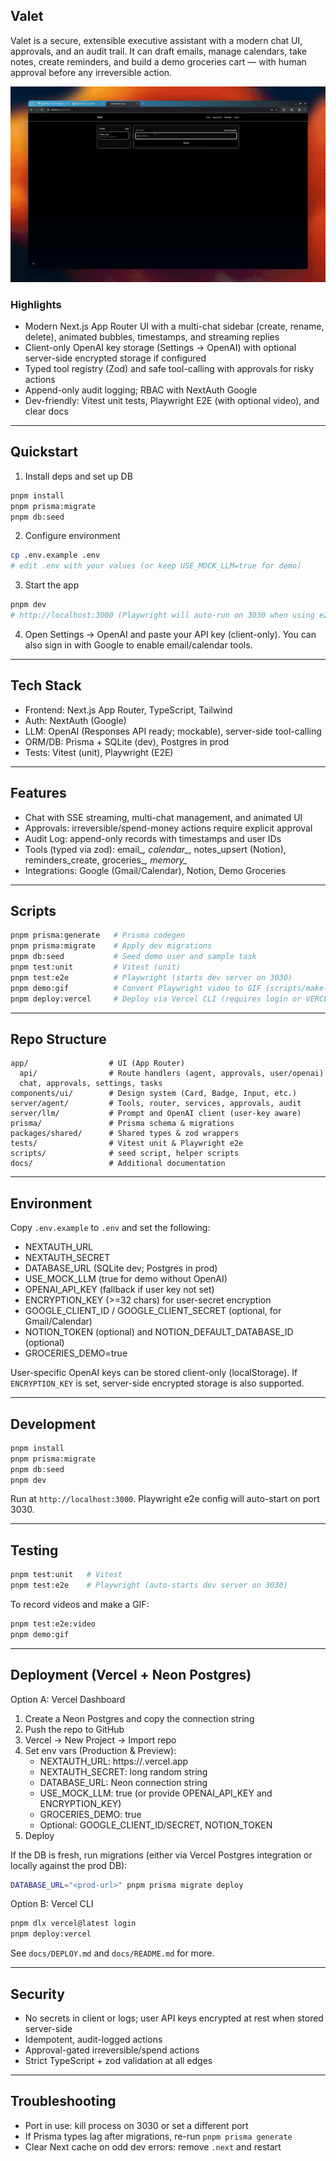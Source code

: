 ## Valet

Valet is a secure, extensible executive assistant with a modern chat UI, approvals, and an audit trail. It can draft emails, manage calendars, take notes, create reminders, and build a demo groceries cart — with human approval before any irreversible action.

![Demo](valetdemo_clean.gif)

### Highlights

- Modern Next.js App Router UI with a multi-chat sidebar (create, rename, delete), animated bubbles, timestamps, and streaming replies
- Client-only OpenAI key storage (Settings → OpenAI) with optional server-side encrypted storage if configured
- Typed tool registry (Zod) and safe tool-calling with approvals for risky actions
- Append-only audit logging; RBAC with NextAuth Google
- Dev-friendly: Vitest unit tests, Playwright E2E (with optional video), and clear docs

---

## Quickstart

1) Install deps and set up DB
```bash
pnpm install
pnpm prisma:migrate
pnpm db:seed
```

2) Configure environment
```bash
cp .env.example .env
# edit .env with your values (or keep USE_MOCK_LLM=true for demo)
```

3) Start the app
```bash
pnpm dev
# http://localhost:3000 (Playwright will auto-run on 3030 when using e2e tests)
```

4) Open Settings → OpenAI and paste your API key (client-only). You can also sign in with Google to enable email/calendar tools.

---

## Tech Stack

- Frontend: Next.js App Router, TypeScript, Tailwind
- Auth: NextAuth (Google)
- LLM: OpenAI (Responses API ready; mockable), server-side tool-calling
- ORM/DB: Prisma + SQLite (dev), Postgres in prod
- Tests: Vitest (unit), Playwright (E2E)

---

## Features

- Chat with SSE streaming, multi-chat management, and animated UI
- Approvals: irreversible/spend-money actions require explicit approval
- Audit Log: append-only records with timestamps and user IDs
- Tools (typed via zod): email_*, calendar_*, notes_upsert (Notion), reminders_create, groceries_*, memory_*
- Integrations: Google (Gmail/Calendar), Notion, Demo Groceries

---

## Scripts

```bash
pnpm prisma:generate   # Prisma codegen
pnpm prisma:migrate    # Apply dev migrations
pnpm db:seed           # Seed demo user and sample task
pnpm test:unit         # Vitest (unit)
pnpm test:e2e          # Playwright (starts dev server on 3030)
pnpm demo:gif          # Convert Playwright video to GIF (scripts/make-demo-gif.sh)
pnpm deploy:vercel     # Deploy via Vercel CLI (requires login or VERCEL_TOKEN)
```

---

## Repo Structure

```
app/                  # UI (App Router)
  api/                # Route handlers (agent, approvals, user/openai)
  chat, approvals, settings, tasks
components/ui/        # Design system (Card, Badge, Input, etc.)
server/agent/         # Tools, router, services, approvals, audit
server/llm/           # Prompt and OpenAI client (user-key aware)
prisma/               # Prisma schema & migrations
packages/shared/      # Shared types & zod wrappers
tests/                # Vitest unit & Playwright e2e
scripts/              # seed script, helper scripts
docs/                 # Additional documentation
```

---

## Environment

Copy `.env.example` to `.env` and set the following:

- NEXTAUTH_URL
- NEXTAUTH_SECRET
- DATABASE_URL (SQLite dev; Postgres in prod)
- USE_MOCK_LLM (true for demo without OpenAI)
- OPENAI_API_KEY (fallback if user key not set)
- ENCRYPTION_KEY (>=32 chars) for user-secret encryption
- GOOGLE_CLIENT_ID / GOOGLE_CLIENT_SECRET (optional, for Gmail/Calendar)
- NOTION_TOKEN (optional) and NOTION_DEFAULT_DATABASE_ID (optional)
- GROCERIES_DEMO=true

User-specific OpenAI keys can be stored client-only (localStorage). If `ENCRYPTION_KEY` is set, server-side encrypted storage is also supported.

---

## Development

```bash
pnpm install
pnpm prisma:migrate
pnpm db:seed
pnpm dev
```

Run at `http://localhost:3000`. Playwright e2e config will auto-start on port 3030.

---

## Testing

```bash
pnpm test:unit   # Vitest
pnpm test:e2e    # Playwright (auto-starts dev server on 3030)
```

To record videos and make a GIF:
```bash
pnpm test:e2e:video
pnpm demo:gif
```

---

## Deployment (Vercel + Neon Postgres)

Option A: Vercel Dashboard
1) Create a Neon Postgres and copy the connection string
2) Push the repo to GitHub
3) Vercel → New Project → Import repo
4) Set env vars (Production & Preview):
   - NEXTAUTH_URL: https://<project>.vercel.app
   - NEXTAUTH_SECRET: long random string
   - DATABASE_URL: Neon connection string
   - USE_MOCK_LLM: true (or provide OPENAI_API_KEY and ENCRYPTION_KEY)
   - GROCERIES_DEMO: true
   - Optional: GOOGLE_CLIENT_ID/SECRET, NOTION_TOKEN
5) Deploy

If the DB is fresh, run migrations (either via Vercel Postgres integration or locally against the prod DB):

```bash
DATABASE_URL="<prod-url>" pnpm prisma migrate deploy
```

Option B: Vercel CLI
```bash
pnpm dlx vercel@latest login
pnpm deploy:vercel
```

See `docs/DEPLOY.md` and `docs/README.md` for more.

---

## Security

- No secrets in client or logs; user API keys encrypted at rest when stored server-side
- Idempotent, audit-logged actions
- Approval-gated irreversible/spend actions
- Strict TypeScript + zod validation at all edges

---

## Troubleshooting

- Port in use: kill process on 3030 or set a different port
- If Prisma types lag after migrations, re-run `pnpm prisma generate`
- Clear Next cache on odd dev errors: remove `.next` and restart
